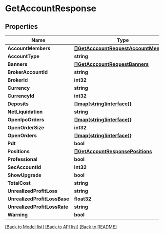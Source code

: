 # GetAccountResponse

## Properties

Name | Type | Description | Notes
------------ | ------------- | ------------- | -------------
**AccountMembers** | [**[]GetAcccountRequestAccountMembers**](GetAcccountRequest_accountMembers.md) |  | [optional] 
**AccountType** | **string** |  | [optional] 
**Banners** | [**[]GetAcccountRequestBanners**](GetAcccountRequest_banners.md) |  | [optional] 
**BrokerAccountId** | **string** |  | [optional] 
**BrokerId** | **int32** |  | [optional] 
**Currency** | **string** |  | [optional] 
**CurrencyId** | **int32** |  | [optional] 
**Deposits** | [**[]map[string]interface{}**](map[string]interface{}.md) |  | [optional] 
**NetLiquidation** | **string** |  | [optional] 
**OpenIpoOrders** | [**[]map[string]interface{}**](map[string]interface{}.md) |  | [optional] 
**OpenOrderSize** | **int32** |  | [optional] 
**OpenOrders** | [**[]map[string]interface{}**](map[string]interface{}.md) |  | [optional] 
**Pdt** | **bool** |  | [optional] 
**Positions** | [**[]GetAccountResponsePositions**](GetAccountResponse_positions.md) |  | [optional] 
**Professional** | **bool** |  | [optional] 
**SecAccountId** | **int32** |  | [optional] 
**ShowUpgrade** | **bool** |  | [optional] 
**TotalCost** | **string** |  | [optional] 
**UnrealizedProfitLoss** | **string** |  | [optional] 
**UnrealizedProfitLossBase** | **float32** |  | [optional] 
**UnrealizedProfitLossRate** | **string** |  | [optional] 
**Warning** | **bool** |  | [optional] 

[[Back to Model list]](../README.md#documentation-for-models) [[Back to API list]](../README.md#documentation-for-api-endpoints) [[Back to README]](../README.md)


